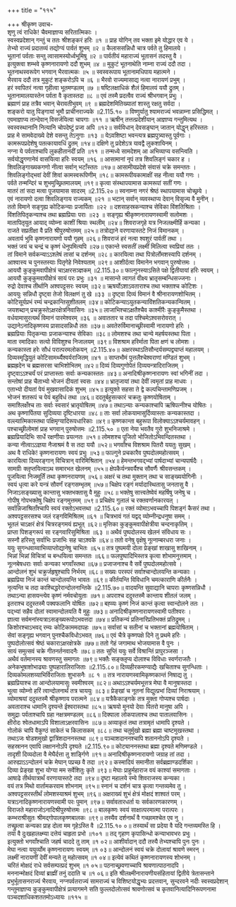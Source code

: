 +++
title = "११५"

+++
श्रीकृष्ण उवाच-  
शृणु त्वं राधिके! चैवमाज्ञाप्य सरितात्मिकाः ।  
स्वस्वप्रदेशान् गन्तुं च ततः श्रीशङ्करं हरिः ॥१ ॥
प्राह योगिन् तव भक्ता इमे योद्धार एव ये ।  
तेभ्यो राज्यं प्रदातव्यं तद्योग्यं पार्वतं शुभम् ॥२ ॥
कैलाससन्निधौ चात्र पर्वते तु हिमालये ।  
भूतानां पर्वताः सन्तु त्वासामस्योर्ध्वभूमिषु ॥२ ॥
पार्वतीयं महाराज्यं भूतासनं तदस्तु वै ।  
इत्युक्त्वा शम्भवे कृष्णनारायणो ददौ शुभम् ॥४ ॥
मुकुटं भूतनाथेति नाम्ना राज्यं ददौ तदा ।  
भूतनाथस्वरूपेग भगवान् भैरवात्मकः ॥५ ॥
स्वस्वरूपाय भूतानामधिपाय महात्मने ।  
भैरवाय ददौ तत्र मुकुटं शङ्करोऽपि च ॥६ ॥
भैरवो राज्यमासाद्य नत्वा नारायणं प्रभुम् ।  
हरं स्वपितरं नत्वा गृहीत्वा भूतमण्डलम् ॥७ ॥
षष्टिलक्षाधिकं शैलं हिमालयं ययौ द्रुतम् ।  
भूतानामालयास्तेन पर्वता वै कृतास्तदा ॥८ ॥
एवं तस्मै प्रदत्वैव राज्यं श्रीभगवान् प्रभुः ।  
ब्रह्माणं प्राह तत्रैव भवान् चेरावतीभुवम् ॥९ ॥
ब्रह्मदेशमितिख्यातां शास्तु रक्षतु सर्वदा ।  
शङ्करो यातु पिङ्गायां भूमौ प्राचीनराज्यके ॥2.115.१० ॥
विष्णुर्यातु श्यामराज्यं भवन्नाम्ना प्रसिद्धिमत् ।  
एवमाज्ञाप्य तान्देवान् विसर्जयित्वा चापगाः ॥११ ॥
ऋषीन् तत्तत्प्रदेशीयान् आज्ञाप्य गन्तुमित्यथ ।  
स्वस्वस्थानानि नित्यानि चोपदेष्टुं प्रजा अपि ॥१२॥
सर्वविधान् देवसङ्घान् जातान् योद्धॄन् हरिस्ततः ।  
प्राह मे सामवेदाख्ये देशे वसन्तु तेऽनुगाः ॥१३ ॥
येऽवशिष्टा भवन्त्यत्र ब्रह्मपुत्र्यास्तु पूर्वगाः ।  
कामरूपप्रदेशेषु पतत्कायावधिं द्रुतम् ॥१४॥
दक्षिणे तु प्रदेशेऽत्र यावद्वै लुकशायिनम् ।  
नग्ना ये पर्वताश्चापि लुकहीतानदीं प्रति ॥११ ॥
तन्मध्ये सामदेशम् आ अभिव्याप्य वसन्त्विति ।  
सर्वयोद्धृगणानेवं वासयित्वा हरिः स्वयम् ॥१६ ॥
आसामानां नृपं तत्र शिवलिङ्गं चकार ह ।  
शिवलिङ्गाख्यकगणो नीत्वा सर्वान् भटाँस्ततः ॥१७॥
आसामीयप्रदेशे संवासं चक्रे समन्ततः ।  
शिवलिङ्गोद्भवां देवीं शिवां कामस्वरूपिणीम् ॥१८॥
कामरूपीयकामाक्षीं सह नीत्वा ययौ गणः ।  
पर्वते तन्मन्दिरं च शुभमुच्छ्रितमालयम् ॥१९॥
कृत्वा संस्थापयामास कामरूपां सतीं गणः ।  
मातरं तां सदा मत्वा पूजयामास सादरम् ॥2.115.२०॥
स्वनाम्ना नगरं श्रेष्ठं स्थापयामास चोच्छ्रये ।  
एवं नारायणो दत्वा शिवलिङ्गाय राज्यकम् ॥२१ ॥
भटान् सर्वान् व्यवस्थाप्य देवान् विसृज्य वै मुनीन् ।  
ततो विमाने सङ्गृह्य कोटिकन्याः प्रजार्पिताः ॥२२ ॥
दशसाहस्रकन्याश्च सेविका विंशतिश्रिताः ।  
विंशतिपितृकन्याश्च तथा ब्रह्मप्रियाः पराः ॥२३ ॥
सङ्गृह्य श्रीकृष्णनारायणस्वामी सलोमशः ।  
मातापितृयुत आयाद् व्योम्ना काशीं श्रियाः स्थलीम् ॥२४॥
शिवराजगृहे यत्र निजलक्ष्मीर्हि कन्यका ।  
राजते सप्रतीक्षा वै प्रति श्रीपुरुषोत्तमम् ॥२५॥
तत्रोद्याने वरणायास्तटे निजं विमानकम् ।  
अवतार्य भुवि कृष्णनारायणो ययौ गृहम् ॥२६॥
शिवराजं हरं नत्वा श्वशुरं पार्वतीं तथा ।  
भक्तं जयं च चन्द्रं च कृष्णं धेनुपमित्यपि ॥२७॥
एकान्ते स्वसतीं लक्ष्मीं मिलित्वा स्वप्रियां ततः ।  
तां विमाने सर्वकन्याऽऽश्लेषं तासां च दर्शनम् ॥२८॥
कारयित्वा तथा पित्रोर्लोमशस्यापि दर्शनम् ।  
आश्वास्य च पुनस्तस्याः पितृगेहे निवेश्यताम् ॥२९॥
आशीर्दत्वा विमानेन भगवान् पुरुषोत्तमः ।  
आययौ कुङ्कुमवापीक्षेत्रं चाऽक्षरसञ्ज्ञकम् ॥2.115.३०॥
फाल्गुनस्याऽसिते पक्षे द्वितीयायां हरिः स्वयम् ।  
आययौ कुङ्कुमवापीक्षेत्रं सायं परः प्रभुः ॥३१ ॥
मासान्ते त्वागतं वीक्ष्य भ्रातृसम्बन्धिसज्जनाः ।  
रुद्रो देवाश्च तीर्थानि अश्वपट्टसरः स्वयम् ॥३२॥
ऋषर्योऽशाऽवताराश्च तथा भक्ताश्च कोटिशः ।  
आययुः सन्निधौ दृष्ट्वा तेजो विलक्षणं तु खे ॥३३ ॥
दृष्ट्वा दिव्यं विमानं वै श्रीनारायणशोभितम् ।  
कोटिसूर्यप्रभं रम्यं चन्द्रकान्तिसुशीतलम् ॥३४॥
कोटिकन्याऽयुतकन्याविंशतिकन्यकान्वितम् ।  
जयशब्दान् प्रचक्रुस्तेऽक्षरक्षेत्रनिवासिनः ॥३५॥
लाजाभिश्चाऽक्षतैश्चैव काश्मीरैः कुङ्कुमैस्तथा ।  
वर्धयामासुरत्यर्थं विमानं पारमेश्वरम् ॥३६ ॥
अवाततार च तदा पश्चिमेऽश्वसरोवरात् ।  
उद्यानेऽनादिकृष्णस्य प्रासादसन्निधौ ततः ॥३७॥
अवतेरुर्विमानाच्छ्रीस्वामी नारायणो हरिः ।  
ब्रह्मप्रियाः पितृकन्याः प्रजाकन्याश्च सेविकाः ॥३८॥
लोमशश्च तथा चान्ये महर्षयस्तथा पिता ।  
माता रमादिकाः सत्यो विविशुश्च निजालयम् ॥३९॥
विशश्राम हरिर्माता पिता क्षणं च लोमशः ।  
कन्यकास्ता हरेः सौधं परात्परमलोकयन् ॥2.115.४०॥
अक्षरस्थाऽतिसौन्दर्यसम्पद्व्याप्तं महालयम् ।  
दिव्यस्मृद्धियुतं कोटिसामर्थ्यैश्वर्यराजितम् ॥४१ ॥
साप्तभौमं पुत्तलैश्चेश्वराणां मण्डितं शुभम् ।  
ब्रह्मह्रदेन च ब्रह्मसरसा चाभिशोभितम् ॥४२॥
दिव्यं दिव्यगुणोपेतं दिव्ययन्त्रादिराजितम् ।  
दृष्ट्वाऽऽश्चर्यं परं प्राप्तास्ताः सर्वाः कन्यकास्ततः ॥४३॥
अनादिश्रीकृष्णनारायणः स्वां भगिनीं तदा ।  
सन्तोषां प्राह चैताभ्यो भोजनं दीयतां स्वसः ॥४४॥
भ्रातृजायां तथा देवीं त्वमृतां प्राह माधवः ।  
एताभ्यो दीयतां पेयं मुखवासादिकं शुभम् ॥४५॥
इत्युक्ते सहसा ते द्वे कल्पचिन्तामणिप्रजम् ।  
भोजनं शतरूपं च पेयं बहुविधं तथा ॥४६॥
ददतुर्बहुसत्कारं चक्रतुः कृष्णयोषिताम् ।  
समाश्लिक्षँश्च ताः सर्वाः स्वसारं भ्रातृयोषितम् ॥४७॥
तथाऽन्याः कन्यकाश्चापि ऋषिपत्नीश्च योषितः ।  
अथ कृष्णार्पितया सुदिव्यया दृष्टिधारया ॥४८॥
ताः सर्वा लोकयामासुर्दिव्यास्ताः कन्यकास्तदा ।  
वल्ल्यात्मिकास्तथा पक्षिमृग्यादिरूपधारिकाः ॥४९॥
कृष्णकान्ता बहुरूपा विलोक्याऽऽश्चर्यमावहन् ।  
पश्चाच्छ्रीलोमशं प्राह भगवान् पुरुषोत्तमः ॥2.115.५० ॥
एता नेया भवतैव गुरो शुभनिजाश्रमे ।  
ब्रह्मप्रियादिभिः सार्धे रक्षणीयाः प्रयत्नतः ॥५१॥
लोमशश्च पूजितो भोजितोऽभिवन्दितस्तथा ।  
कन्या नीत्वाऽऽज्ञया नैजाश्रमं वै स तदा ययौ ॥५२॥
भगवाँश्च विशश्राम पितरौ ययतुः सुखम् ।  
अथ वै राधिके! कृष्णनारायणः स्वयं प्रभुः ॥५३॥
फाल्गुने प्रचकारैव पुष्पदोलमहोत्सवम् ।  
कारयित्वा दिव्यरङ्गान् विचित्रान् वारिमिश्रितान् ॥५४॥
हेमन्तभगवद्भ्यां पार्षदाभ्यां चान्यपार्षदैः ।  
सामग्रीः क्लृप्तयित्वाऽथ समारभत खेलनम् ॥५५॥
क्षेपकैर्यन्त्रवर्यैश्च सौवर्णैः श्रीवसन्तकम् ।  
पूजयित्वा निजमूर्तिं तथा कृष्णनरायणम् ॥५६॥
अक्षरं च तथा मुक्तान् तथा च साङ्ख्ययोगिनीः ।  
स्वयं धृत्वा करे यन्त्रं सौवर्णं रङ्गसम्भृतम् ॥५७॥
चिक्षेप रङ्गं मर्यादास्थितासु जनतासु वै ।  
निजाऽसङ्ख्यासु कान्तासु भक्तभक्तासु वै मुहुः ॥५८॥
भक्तेषु सात्त्वतेष्वेवं महर्षिषु जनेषु च ।  
गोपीषु गोपभक्तेषु चिक्षेप रङ्गमुत्तमम् ॥५९॥
प्रचिक्षेप गुलालं च रक्तवर्णानकारयत् ।  
सर्वान्निजाश्रिताँश्चापि स्वयं रक्तोऽभवत्तथा ॥2.115.६०॥
रक्तं व्योमाऽभवच्चापि पिशङ्गं कैसरं तथा ।  
अश्वपट्टसरसश्च जलं रङ्गविमिश्रितम् ॥६१ ॥
चित्रभावं गतं यद्वद् व्योम्नीन्द्रधनुषा समम् ।  
भूतलं चाऽक्षरं क्षेत्रं चित्ररङ्गमयं ह्यभूत् ॥६२॥
मृत्तिका कुङ्कुमवापीक्षेत्रीया चन्दनाकृतिम् ।  
प्राप्ता पिशङ्गरूपं सा रङ्गवारिसुमिश्रिता ॥६३ ॥
अथैवं पुष्पदोलस्य खेलनं संविधाय सः ।  
सस्नौ हरिस्तु सर्वाभिः प्रजाभिः सह चाऽश्वके ॥६४॥
ततो वनेषु वृक्षेषु नूत्नाम्बरधरा जनाः ।  
ययुः सुगन्धवाय्वाभिव्याप्तोद्यानेषु चाभितः ॥६५॥
तत्र पुष्पमयी दोला प्रेङ्खां शाखासु शाखिनाम् ।  
भिन्नां भिन्नां विचित्रां च बन्धयित्वा समन्ततः ॥६६॥
फलपुष्पादिभिस्तत्र कृत्वा शोभामनुत्तमाम् ।  
नूत्नबेषधराः सर्वाः कन्यका भगवाँस्तथा ॥६७॥
प्रजाजनाश्च वै सर्वे पुष्पदोलमहोत्सवे ।  
आन्दोलनं शुभं चक्रुर्जहृषुश्चापि निर्भरम् ॥६८॥
सख्यः परस्परं सर्वाश्चान्दोलयन्ति कन्यकाः ।  
ब्रह्मप्रिया निजं कान्तं चान्दोलयन्ति भावतः ॥६९॥
कीर्तयन्ति विविधानि चमत्काराणि कीर्तनैः ।  
नृत्यन्ति च तदा काश्चिद्धरेरान्दोलनान्तिके ॥2.115.७०॥
वादयन्ति सुवाद्यानि चापराः कृष्णसन्निधौ ।  
तथाऽन्या हासयन्त्येव कृष्णं नर्मवचोयुताः ॥७१॥
अपराश्च ददुस्तस्मै कान्ताय शीतलं जलम् ।  
इतराश्च ददुस्तस्मै पक्वफलानि योषितः ॥७२॥
बह्व्यः कृष्णं निजं कान्तं कृत्वा स्वान्दोलने ततः ।  
पद्भ्यां सहैव दोलां स्वामान्दोलयति वै मुहुः ॥७३॥
अनादिश्रीकृष्णनारायणस्वामी पतीश्वरः ।  
ज्ञात्वा सर्वमनांस्यत्राऽसङ्ख्यरूपोऽभवत्तदा ॥७४॥
प्रतिकन्यं प्रतिनारिप्रतिभक्तं प्रतिद्रुमम् ।  
किशोरश्चाऽभवद् रम्यः कोटिकाममदापहः ॥७५॥
सर्वासां च सतीनां च भक्तानां ब्रह्मयोषिताम् ।  
सेवां सङ्गृह्य भगवान् पुनश्चैकविधोऽभवत् ॥७६॥
एवं चैत्रे कृष्णपक्षे दिने तु प्रथमे हरिः ।  
पुष्पदोलोत्सवं श्रेष्ठं चकाराऽक्षरक्षेत्रके ॥७७॥
ततो गेहं जगामाथ भोजयामास वै पुनः ।  
सायं समुत्सवं चक्रे गीतनर्तनवादनैः ॥७८॥
ततः सुप्तिं ययुः सर्वे विश्रान्तिं प्रापुरञ्जसा ।  
अथैवं वर्तमानस्य श्रावणस्तु समागतः ॥७९॥
भक्तैः सङ्क्लृप्य दोलाश्च विविधाः स्वर्णराजतैः ।  
अनेकभूषाशोभाढ्याः पुष्पहारालिराजिताः ॥2.115.८०॥
दिव्यहीरकमण्याद्यैः खचिताश्च सुगन्धिताः ।  
दिव्यकोमलशय्याभिर्विराजिताः शुभासनैः ॥८ १ ॥
तत्र नारायणस्वामिकृष्णकान्तं निषाद्य तु ।  
ब्रह्मप्रियाश्च ता आन्दोलयामासुः स्वमीश्वरम् ॥८२॥
अथाऽऽश्चर्यमभूत्तत्र मेघा वै मानुषास्तदा ।  
भूत्वा व्योम्नो हरिं त्वान्दोलनार्थं तत्र चाययुः ॥८३॥
प्रेङ्खां च नूतनां विद्युत्प्रभां दिव्यां निराश्रयाम् ।  
व्योमाश्रयां ददुस्तस्मै श्रीकृष्णाय परात्मने ॥८४॥
यत्रैकैकाङ्गके तत्र मुक्ता गोप्यश्च पार्षदाः ।  
अवताराश्च धामानि दृश्यन्ते ईश्वरास्तथा ॥८५॥
ऋषयो मुनयो देवाः पितरो मानुषा अपि ।  
समुद्राः पर्वताश्चापि ग्रहा नक्षत्रमण्डलम् ॥८६॥
दिक्पाला लोकपालाश्च तथा पातालवासिनः ।  
क्षीरोदः श्वेतधामाऽपि विशालाऽक्षरवासिनः ॥८७॥
अव्याकृतं तथा तत्रामृतं धामापि दृश्यते ।  
गोलोकं चापि वैकुण्ठं साकेतं च किलासकम् ॥८८॥
तथा चतुर्मुखो ब्रह्मा ब्रह्मा चाष्टमुखस्तथा ।  
तथाऽजः षोडशमुखो द्वात्रिंशदाननस्तथा ॥८९॥
पञ्चाशदाननश्चापि शताननोऽपि दृश्यते ।  
सहस्रानन एवापि लक्षाननोऽपि दृश्यते ॥2.115.९०॥
कोट्याननस्तथा ब्रह्मा दृश्यते मणिमण्डले ।  
तादृशी दिव्यदोला वै मेघैर्दत्ता तु शार्ङ्गिणे ॥९१॥
अनादिश्रीकृष्णनारायणो जग्राह तां तदा ।  
आरुह्याऽऽन्दोलनं चक्रे मेघान् पप्रच्छ वै तदा ॥९२॥
कस्मादियं समानीता सर्वब्रह्माण्डदर्शिका ।  
दिव्या प्रेङ्खा शुभा योग्या मम सर्वेशितुः कृते ॥९३॥
मेघाः प्राहुर्महाराज वयं काश्यां समागताः ।  
आषाढे तीर्थयात्रार्थं वरणायास्तटे तदा ॥९४॥
दृष्टा महालये रम्ये शिवराजस्य कन्यका ।  
वयं तत्र मिथो वार्तामकरवाम शोभनाम् ॥९५॥
स्नानं च दर्शनं चात्र कृत्वा गन्तव्यमेव तु ।  
अश्वपट्टसरस्तीर्थं लोमशस्याश्रमं शुभम् ॥९६॥
अक्षराख्यं शुभं क्षेत्रं मोक्षदं शाश्वतं परम् ।  
यत्राऽनादिकृष्णनारायणस्वामी परः पुमान् ॥९७॥
सर्वावतारधर्ता यः सर्वकारणकारणम् ।  
विराजते महाराजोऽनादिश्रीपुरुषोत्तमः ॥९८॥
बालकृष्णः स्वयं साक्षात्परमात्मा परात्परः ।  
कम्भराश्रीसुतः श्रीमद्गोपालकृष्णबालकः ॥९९॥
तस्यैव दर्शनार्थं वै गच्छामश्चेत एव नु ।  
तच्छ्रुत्वा कन्यका प्राह दोला मम गृहेऽस्ति वै ॥2.115.१० ०॥
तस्यार्थं सा प्रदेया वै यदि गन्तव्यमस्ति हि ।  
तया वै दुःखहालक्ष्म्या दत्तेयं चाहृता प्रभो ॥१०१ ॥
तद् गृहाण कृपासिन्धो कन्याभावभरः प्रभुः ।  
इत्युक्तो भगवाँश्चाति जहर्ष चाददे तु ताम् ॥१ ०२॥
आशीर्वादान् ददौ तस्यै तेभ्यश्चापि पुनः पुनः ।  
मेघा नत्वा ययुर्व्योम कृष्णनारायणः स्वयम् ॥१ ०३॥
आन्दोलनं स्वयं चक्रे दोलायां श्रावणे स्मरन् ।  
लक्ष्मीं नारायणीं देवीं मन्यते तु महोत्सवम् ॥१ ०४॥
इत्येवं कथितं कृष्णनारायणस्य शोभनम् ।  
चरितं मोक्षदं राधे सर्वसम्पत्प्रदं शुभम् ॥१ ०५॥
पठनाच्छ्रवणाच्चापि श्रावणात्पाठनादपि ।  
मननान्मोक्षदं दिव्यां ब्राह्मीं तनुं ददाति च ॥१ ०६॥
इति श्रीलक्ष्मीनारायणीयसंहितायां द्वितीये त्रेतासन्ताने प्रभुर्भूतासनराज्यं भैरवाय, नग्नपर्वतराज्यं सामराज्यं च विशिष्टयोद्धृभ्यः प्रदत्तवान्, सुन्दरवने नदीः स्वस्वप्रदेशान् गन्तुमाज्ञाप्य कुङ्कुमवापीक्षेत्रं प्रत्यागमने सति फुल्लदोलोत्सवं श्रावणोत्सवं च कृतवानित्यादिनिरूपणनामा पञ्चदशाधिकशततमोऽध्यायः ॥११५ ॥
    
